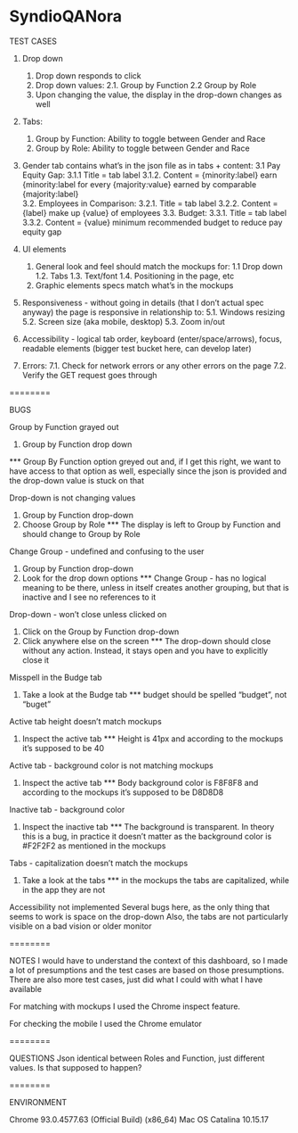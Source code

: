 # SyndioQANora

TEST CASES

1. Drop down 
    1. Drop down responds to click
    2. Drop down values: 
        2.1. Group by Function
        2.2 Group by Role
    3. Upon changing the value, the display in the drop-down changes as well

2. Tabs: 
    1. Group by Function: Ability to toggle between Gender and Race
    2. Group by Role: Ability to toggle between Gender and Race

3. Gender tab contains what’s in the json file as in tabs + content:
	3.1 Pay Equity Gap: 
		3.1.1 Title = tab label
		3.1.2. Content = {minority:label} earn {minority:label  for every {majority:value} earned by comparable {majority:label}  
	3.2. Employees in Comparison: 
		3.2.1. Title = tab label
		3.2.2. Content = {label} make up {value} of employees
	3.3. Budget: 
		3.3.1. Title = tab label
		3.3.2. Content = {value} minimum recommended budget to reduce pay equity gap

4. UI elements
    1. General look and feel should match the mockups for:
        1.1 Drop down
        1.2. Tabs
        1.3. Text/font
        1.4. Positioning in the page, etc
    2. Graphic elements specs match what’s in the mockups 

5. Responsiveness - without going in details (that I don’t actual spec anyway) the page is responsive in relationship to:
	5.1. Windows resizing
	5.2. Screen size (aka mobile, desktop)
	5.3. Zoom in/out

6. Accessibility - logical tab order, keyboard (enter/space/arrows), focus, readable elements (bigger test bucket here, can develop later)

7. Errors:
	7.1. Check for network errors or any other errors on the page
	7.2. Verify the GET request goes through


========

BUGS

Group by Function grayed out
1. Group by Function drop down 

*** Group By Function option greyed out and, if I get this right, we want to have access to that option as well, especially since the json is provided and the drop-down value is stuck on that

Drop-down is not changing values
1. Group by Function drop-down 
2. Choose Group by Role
*** The display is left to Group by Function and should change to Group by Role


Change Group - undefined and confusing to the user
1. Group by Function drop-down 
2. Look for the drop down options
*** Change Group - has no logical meaning to be there, unless in itself creates another grouping, but that is inactive and I see no references to it

Drop-down - won’t close unless clicked on
1. Click on the Group by Function drop-down
2. Click anywhere else on the screen
*** The drop-down should close without any action. Instead, it stays open and you have to explicitly close it

Misspell in the Budge tab
1. Take a look at the Budge tab
*** budget should be spelled “budget”, not “buget”

Active tab height doesn’t match mockups
1. Inspect the active tab
*** Height is 41px and according to the mockups it’s supposed to be 40

Active tab - background color is not matching mockups
1. Inspect the active tab
*** Body background color is F8F8F8 and according to the mockups it’s supposed to be D8D8D8

Inactive tab - background color
1. Inspect the inactive tab
*** The background is transparent. In theory this is a bug, in practice it doesn’t matter as the background color is #F2F2F2 as mentioned in the mockups

Tabs - capitalization doesn’t match the mockups 
1. Take a look at the tabs
*** in the mockups the tabs are capitalized, while in the app they are not

Accessibility not implemented
Several bugs here, as the only thing that seems to work is space on the drop-down
Also, the tabs are not particularly visible on a bad vision or older monitor

========

NOTES
I would have to understand the context of this dashboard, so I made a lot of presumptions and the test cases are based on those presumptions. There are also more test cases, just did what I could with what I have available

For matching with mockups I used the Chrome inspect feature.

For checking the mobile I used the Chrome emulator

========

QUESTIONS
Json identical between Roles and Function, just different values. Is that supposed to happen?

========

ENVIRONMENT

Chrome 93.0.4577.63 (Official Build) (x86_64)
Mac OS Catalina 10.15.17
